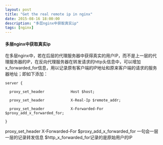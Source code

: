 ```yaml
---
layout: post
title: "Get the real remote ip in nginx"
date: 2015-08-16 18:00:00
description: "多层nginx中获取真实ip"
tags: [nginx]
---
```


#### 多层nginx中获取真实ip

在多层nginx中，若在后层的代理服务器中获得真实的用户IP，而不是上一层的代理服务器的IP，在反向代理服务器在转发请求的http头信息中，可以增加x_forwarded_for信息，用以记录原有客户端的IP地址和原来客户端的请求的服务器地址；即如下添加：

```nginx
server {

  proxy_set_header            Host $host;

  proxy_set_header            X-Real-Ip $remote_addr;

  proxy_set_header            X-Forwarded-For $proxy_add_x_forwarded_for;

}
```

proxy_set_header X-Forwarded-For $proxy_add_x_forwarded_for 一句会一层一层的记录转发信息
$http_x_forwarded_for记录的是原始用户的IP


